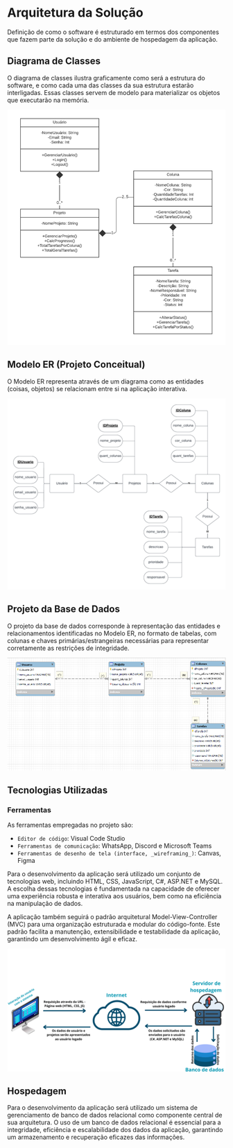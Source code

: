 # Arquitetura da Solução

Definição de como o software é estruturado em termos dos componentes que fazem parte da solução e do ambiente de hospedagem da aplicação.

## Diagrama de Classes

O diagrama de classes ilustra graficamente como será a estrutura do software, e como cada uma das classes da sua estrutura estarão interligadas. Essas classes servem de modelo para materializar os objetos que executarão na memória.

<img src="./img/Diagrama_ clases.png">

## Modelo ER (Projeto Conceitual)

O Modelo ER representa através de um diagrama como as entidades (coisas, objetos) se relacionam entre si na aplicação interativa.

<img src="./img/Diagrama_entidade_relacionamento.png">

## Projeto da Base de Dados

O projeto da base de dados corresponde à representação das entidades e relacionamentos identificadas no Modelo ER, no formato de tabelas, com colunas e chaves primárias/estrangeiras necessárias para representar corretamente as restrições de integridade.
 
<img src="./img/Projeto_Dados.png">

## Tecnologias Utilizadas

### Ferramentas

As ferramentas empregadas no projeto são:

- `Editor de código`: Visual Code Studio
- `Ferramentas de comunicação`: WhatsApp, Discord e Microsoft Teams
- `Ferramentas de desenho de tela (interface, _wireframing_)`: Canvas, Figma

Para o desenvolvimento da aplicação será utilizado um conjunto de tecnologias web, incluindo HTML, CSS, JavaScript, C#, ASP.NET e MySQL. A escolha dessas tecnologias é fundamentada na capacidade de oferecer uma experiência robusta e interativa aos usuários, bem como na eficiência na manipulação de dados.

A aplicação também seguirá o padrão arquitetural Model-View-Controller (MVC) para uma organização estruturada e modular do código-fonte. Este padrão facilita a manutenção, extensibilidade e testabilidade da aplicação, garantindo um desenvolvimento ágil e eficaz.

<!-- Descreva aqui qual(is) tecnologias você vai usar para resolver o seu problema, ou seja, implementar a sua solução. Liste todas as tecnologias envolvidas, linguagens a serem utilizadas, serviços web, frameworks, bibliotecas, IDEs de desenvolvimento, e ferramentas. -->

<!-- Apresente também uma figura explicando como as tecnologias estão relacionadas ou como uma interação do usuário com o sistema vai ser conduzida, por onde ela passa até retornar uma resposta ao usuário. -->

<img src="./img/sistema_function.png">

## Hospedagem
<!-- Explique como a hospedagem e o lançamento da plataforma foi feita. -->

Para o desenvolvimento da aplicação será utilizado um sistema de gerenciamento de banco de dados relacional como componente central de sua arquitetura. O uso de um banco de dados relacional é essencial para a integridade, eficiência e escalabilidade dos dados da aplicação, garantindo um armazenamento e recuperação eficazes das informações.

<!-- > **Links Úteis**:
>
> - [Website com GitHub Pages](https://pages.github.com/)
> - [Programação colaborativa com Repl.it](https://repl.it/)
> - [Getting Started with Heroku](https://devcenter.heroku.com/start)
> - [Publicando Seu Site No Heroku](http://pythonclub.com.br/publicando-seu-hello-world-no-heroku.html) -->
